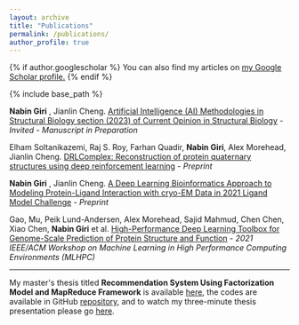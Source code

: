 ```yaml
---
layout: archive
title: "Publications"
permalink: /publications/
author_profile: true
---
```


{% if author.googlescholar %}
  You can also find my articles on <u><a href="{{author.googlescholar}}">my Google Scholar profile</a>.</u>
{% endif %}

{% include base_path %}

**Nabin Giri** , Jianlin Cheng. <a href="https://www.journals.elsevier.com/current-opinion-in-structural-biology" target="_blank">Artificial Intelligence (AI) Methodologies in Structural Biology section (2023) of Current Opinion in Structural Biology</a> - *Invited - Manuscript in Preparation*

Elham Soltanikazemi, Raj S. Roy, Farhan Quadir, **Nabin Giri**, Alex Morehead, Jianlin Cheng. <a href="https://arxiv.org/abs/2205.13594" target="_blank">DRLComplex: Reconstruction of protein quaternary structures using deep reinforcement learning</a> - *Preprint*

**Nabin Giri** , Jianlin Cheng. <a href="https://www.biorxiv.org/content/10.1101/2022.05.27.493799v1" target="_blank">A Deep Learning Bioinformatics Approach to Modeling Protein-Ligand Interaction with cryo-EM Data in 2021 Ligand Model Challenge</a> - *Preprint*

Gao, Mu, Peik Lund-Andersen, Alex Morehead, Sajid Mahmud, Chen Chen, Xiao Chen, **Nabin Giri** et al. <a href="https://ieeexplore.ieee.org/stamp/stamp.jsp?tp=&arnumber=9652872" target="_blank">High-Performance Deep Learning Toolbox for Genome-Scale Prediction of Protein Structure and Function</a> - *2021 IEEE/ACM Workshop on Machine Learning in High Performance Computing Environments (MLHPC)*

---------------------------------------
My master's thesis titled **Recommendation System Using Factorization Model and MapReduce Framework** is available <a href="https://zenodo.org/record/6591586#.YpPLquzMJBY" target="_blank">here</a>, the codes are available in GitHub <a href="https://github.com/nabingiri/recommendation-system" target="_blank">repository</a>, and to watch my three-minute thesis presentation please go  <a href="https://youtu.be/KVL9eQ35YSY" target="_blank">here</a>.

